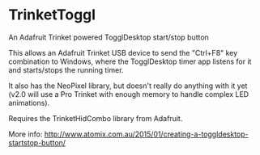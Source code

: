 # TrinketToggl
An Adafruit Trinket powered TogglDesktop start/stop button

This allows an Adafruit Trinket USB device to send the "Ctrl+F8" key combination to Windows, where the TogglDesktop timer app listens for it and starts/stops the running timer.

It also has the NeoPixel library, but doesn't really do anything with it yet (v2.0 will use a Pro Trinket with enough memory to handle complex LED animations).

Requires the TrinketHidCombo library from Adafruit.

More info:
http://www.atomix.com.au/2015/01/creating-a-toggldesktop-startstop-button/

